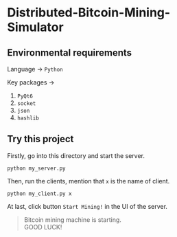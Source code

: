 # Distributed-Bitcoin-Mining-Simulator

## Environmental requirements

Language -> `Python`

Key packages ->
1. `PyQt6`
2. `socket`
3. `json`
4. `hashlib`

## Try this project

Firstly, go into this directory and start the server.<br>
```
python my_server.py
```

Then, run the clients, mention that `x` is the name of client.<br>
```
python my_client.py x
```

At last, click button `Start Mining!` in the UI of the server.

> Bitcoin mining machine is starting.<br>
> GOOD LUCK!
